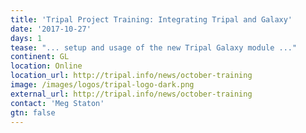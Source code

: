 ```yaml
---
title: 'Tripal Project Training: Integrating Tripal and Galaxy'
date: '2017-10-27'
days: 1
tease: "... setup and usage of the new Tripal Galaxy module ..."
continent: GL
location: Online
location_url: http://tripal.info/news/october-training
image: /images/logos/tripal-logo-dark.png
external_url: http://tripal.info/news/october-training 
contact: 'Meg Staton'
gtn: false
---
```

